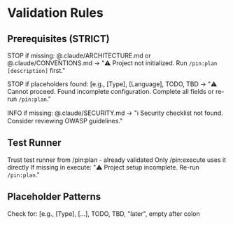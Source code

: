 # Validation Rules

## Prerequisites (STRICT)
STOP if missing: @.claude/ARCHITECTURE.md or @.claude/CONVENTIONS.md
→ "⚠️ Project not initialized. Run `/pin:plan [description]` first."

STOP if placeholders found: [e.g., [Type], [Language], TODO, TBD
→ "⚠️ Cannot proceed. Found incomplete configuration. Complete all fields or re-run `/pin:plan`."

INFO if missing: @.claude/SECURITY.md
→ "ℹ️ Security checklist not found. Consider reviewing OWASP guidelines."

## Test Runner
Trust test runner from /pin:plan - already validated
Only /pin:execute uses it directly
If missing in execute: "⚠️ Project setup incomplete. Re-run `/pin:plan`."

## Placeholder Patterns
Check for: [e.g., [Type], [...], TODO, TBD, "later", empty after colon